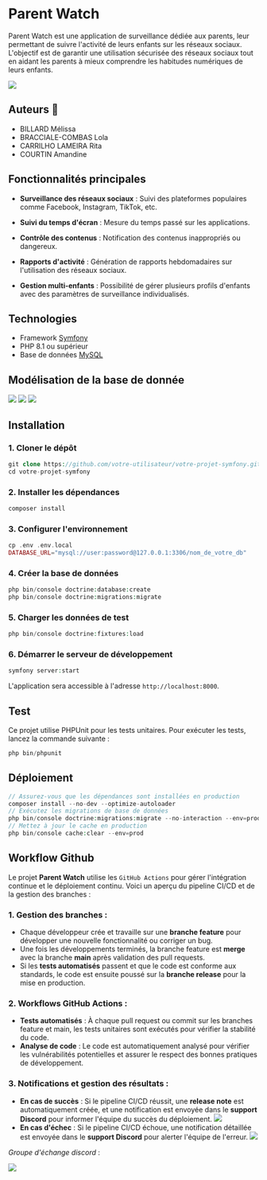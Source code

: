 # Parent Watch 
Parent Watch est une application de surveillance dédiée aux parents, leur permettant de suivre l'activité de leurs enfants sur les réseaux sociaux. L'objectif est de garantir une utilisation sécurisée des réseaux sociaux tout en aidant les parents à mieux comprendre les habitudes numériques de leurs enfants.

![](/assets/banner-logo.jpg)

## Auteurs 👥
- BILLARD Mélissa
- BRACCIALE-COMBAS Lola
- CARRILHO LAMEIRA Rita
- COURTIN Amandine

## Fonctionnalités principales
- **Surveillance des réseaux sociaux** : Suivi des plateformes populaires comme Facebook, Instagram, TikTok, etc.

- **Suivi du temps d'écran** : Mesure du temps passé sur les applications.

- **Contrôle des contenus** : Notification des contenus inappropriés ou dangereux.

- **Rapports d'activité** : Génération de rapports hebdomadaires sur l'utilisation des réseaux sociaux.

- **Gestion multi-enfants** : Possibilité de gérer plusieurs profils d'enfants avec des paramètres de surveillance individualisés.

## Technologies

- Framework [Symfony](https://symfony.com/)
- PHP 8.1 ou supérieur
- Base de données [MySQL](https://www.mysql.com/fr/)

## Modélisation de la base de donnée
![](/assets/mcd.png)
![](/assets/mld.png)
![](/assets/mld-textuel.png)

## Installation
### 1. Cloner le dépôt
```php
git clone https://github.com/votre-utilisateur/votre-projet-symfony.git
cd votre-projet-symfony
```
### 2. Installer les dépendances
```php
composer install
```
### 3. Configurer l'environnement
```php
cp .env .env.local
DATABASE_URL="mysql://user:password@127.0.0.1:3306/nom_de_votre_db"
```
### 4. Créer la base de données
```php
php bin/console doctrine:database:create
php bin/console doctrine:migrations:migrate
```
### 5. Charger les données de test 
```php
php bin/console doctrine:fixtures:load
```
### 6. Démarrer le serveur de développement
```php
symfony server:start
```
L'application sera accessible à l'adresse `http://localhost:8000`.

## Test
Ce projet utilise PHPUnit pour les tests unitaires. Pour exécuter les tests, lancez la commande suivante :
```php
php bin/phpunit
```
## Déploiement
```php
// Assurez-vous que les dépendances sont installées en production 
composer install --no-dev --optimize-autoloader
// Exécutez les migrations de base de données
php bin/console doctrine:migrations:migrate --no-interaction --env=prod
// Mettez à jour le cache en production 
php bin/console cache:clear --env=prod
```
## Workflow Github
Le projet **Parent Watch** utilise les `GitHub Actions` pour gérer l'intégration continue et le déploiement continu. Voici un aperçu du pipeline CI/CD et de la gestion des branches :

### 1. Gestion des branches :

- Chaque développeur crée et travaille sur une **branche feature** pour développer une nouvelle fonctionnalité ou corriger un bug.
- Une fois les développements terminés, la branche feature est **merge** avec la branche **main** après validation des pull requests.
- Si les **tests automatisés** passent et que le code est conforme aux standards, le code est ensuite poussé sur la **branche release** pour la mise en production.

### 2. Workflows GitHub Actions :

- **Tests automatisés** : À chaque pull request ou commit sur les branches feature et main, les tests unitaires sont exécutés pour vérifier la stabilité du code.
- **Analyse de code** : Le code est automatiquement analysé pour vérifier les vulnérabilités potentielles et assurer le respect des bonnes pratiques de développement.

### 3. Notifications et gestion des résultats :

- **En cas de succès** : Si le pipeline CI/CD réussit, une **release note** est automatiquement créée, et une notification est envoyée dans le **support Discord** pour informer l'équipe du succès du déploiement.
![](/assets/release-note.png)
- **En cas d'échec** : Si le pipeline CI/CD échoue, une notification détaillée est envoyée dans le **support Discord** pour alerter l'équipe de l'erreur.
![](/assets/support.png)

*Groupe d'échange discord* : 

![](/assets/discord.png)


